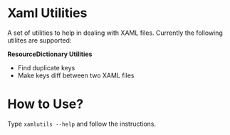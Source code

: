 # Xaml Utilities
A set of utilities to help in dealing with XAML files. Currently the following utilites are supported:

**ResourceDictionary Utilities**
- Find duplicate keys
- Make keys diff between two XAML files

# How to Use?
Type `xamlutils --help` and follow the instructions.
